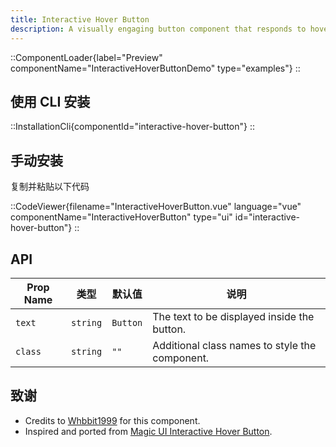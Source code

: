 ```yaml
---
title: Interactive Hover Button
description: A visually engaging button component that responds to hover with dynamic transitions, adapting smoothly between light and dark modes for enhanced user interactivity.
---
```


::ComponentLoader{label="Preview" componentName="InteractiveHoverButtonDemo" type="examples"}
::

## 使用 CLI 安装

::InstallationCli{componentId="interactive-hover-button"}
::

## 手动安装

复制并粘贴以下代码

::CodeViewer{filename="InteractiveHoverButton.vue" language="vue" componentName="InteractiveHoverButton" type="ui" id="interactive-hover-button"}
::

## API

| Prop Name | 类型     | 默认值   | 说明                                           |
| --------- | -------- | -------- | ---------------------------------------------- |
| `text`    | `string` | `Button` | The text to be displayed inside the button.    |
| `class`   | `string` | `""`     | Additional class names to style the component. |

## 致谢

- Credits to [Whbbit1999](https://github.com/Whbbit1999) for this component.
- Inspired and ported from [Magic UI Interactive Hover Button](https://magicui.design/docs/components/interactive-hover-button).
